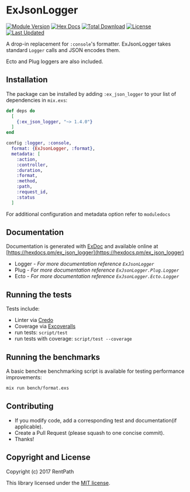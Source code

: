 # ExJsonLogger

[![Module Version](https://img.shields.io/hexpm/v/ex_json_logger.svg)](https://hex.pm/packages/ex_json_logger)
[![Hex Docs](https://img.shields.io/badge/hex-docs-lightgreen.svg)](https://hexdocs.pm/ex_json_logger/)
[![Total Download](https://img.shields.io/hexpm/dt/ex_json_logger.svg)](https://hex.pm/packages/ex_json_logger)
[![License](https://img.shields.io/hexpm/l/ex_json_logger.svg)](https://github.com/rentpath/ex_json_logger/blob/master/LICENSE.md)
[![Last Updated](https://img.shields.io/github/last-commit/rentpath/ex_json_logger.svg)](https://github.com/rentpath/ex_json_logger/commits/master)

A drop-in replacement for `:console`'s formatter. ExJsonLogger takes standard `Logger` calls and JSON encodes them.

Ecto and Plug loggers are also included.

## Installation

The package can be installed by adding `:ex_json_logger` to your list of
dependencies in `mix.exs`:

```elixir
def deps do
  [
    {:ex_json_logger, "~> 1.4.0"}
  ]
end
```

```elixir
config :logger, :console,
  format: {ExJsonLogger, :format},
  metadata: [
    :action,
    :controller,
    :duration,
    :format,
    :method,
    :path,
    :request_id,
    :status
  ]
```

For additional configuration and metadata option refer to `moduledocs`

## Documentation

Documentation is generated with [ExDoc](https://github.com/elixir-lang/ex_doc) and available online at [https://hexdocs.pm/ex_json_logger](https://hexdocs.pm/ex_json_logger)

 * Logger - *For more documentation reference `ExJsonLogger`*
 * Plug - *For more documentation reference `ExJsonLogger.Plug.Logger`*
 * Ecto - *For more documentation reference `ExJsonLogger.Ecto.Logger`*


## Running the tests

Tests include:

- Linter via [Credo](https://hex.pm/packages/credo)
- Coverage via [Excoveralls](https://hex.pm/packages/excoveralls)
- run tests: `script/test`
- run tests with coverage: `script/test --coverage`

## Running the benchmarks

A basic benchee benchmarking script is available for testing performance
improvements:

```bash
mix run bench/format.exs
```

## Contributing

-  If you modify code, add a corresponding test and documentation(if applicable).
-  Create a Pull Request (please squash to one concise commit).
-  Thanks!

## Copyright and License

Copyright (c) 2017 RentPath

This library licensed under the [MIT license](./LICENSE.md).
